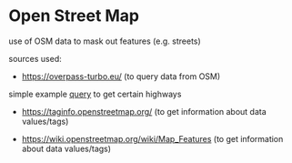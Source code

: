 # Open Street Map 

use of OSM data to mask out features (e.g. streets)



sources used:

- https://overpass-turbo.eu/
(to query data from OSM)

simple example [query](https://overpass-turbo.eu/s/Voa) to get certain highways

- https://taginfo.openstreetmap.org/
(to get information about data values/tags)

- https://wiki.openstreetmap.org/wiki/Map_Features
(to get information about data values/tags)
